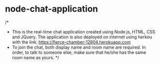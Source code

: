 # node-chat-application

/*
 * This is the real-time chat application created using Node.js, HTML, CSS and JQuery. The application is also deployed on internet using herkou with the link: https://fierce-chamber-12804.herokuapp.com
 * To join the chat, both display name and room name are required. In order, to talk to someone else, make sure that he/she has the same room name as yours.
*/
